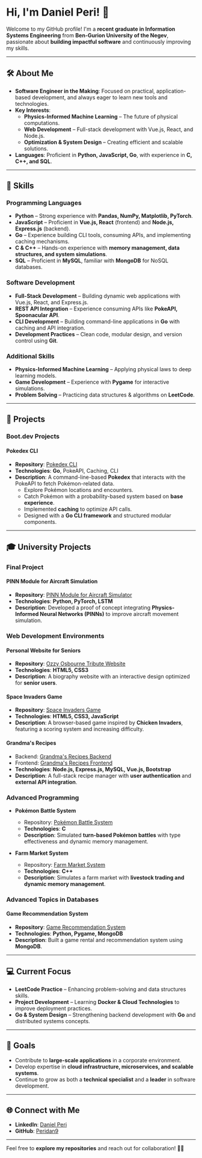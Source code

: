 # **Hi, I'm Daniel Peri!** 👋  

Welcome to my GitHub profile! I'm a **recent graduate in Information Systems Engineering** from **Ben-Gurion University of the Negev**, passionate about **building impactful software** and continuously improving my skills.  

---

## **🛠️ About Me**  

- **Software Engineer in the Making**: Focused on practical, application-based development, and always eager to learn new tools and technologies.  
- **Key Interests**:  
  - **Physics-Informed Machine Learning** – The future of physical computations.  
  - **Web Development** – Full-stack development with Vue.js, React, and Node.js.  
  - **Optimization & System Design** – Creating efficient and scalable solutions.  
- **Languages**: Proficient in **Python, JavaScript, Go**, with experience in **C, C++, and SQL**.  

---

## **🌟 Skills**  

### **Programming Languages**  
- **Python** – Strong experience with **Pandas, NumPy, Matplotlib, PyTorch**.  
- **JavaScript** – Proficient in **Vue.js, React** (frontend) and **Node.js, Express.js** (backend).  
- **Go** – Experience building CLI tools, consuming APIs, and implementing caching mechanisms.  
- **C & C++** – Hands-on experience with **memory management, data structures, and system simulations**.  
- **SQL** – Proficient in **MySQL**, familiar with **MongoDB** for NoSQL databases.  

### **Software Development**  
- **Full-Stack Development** – Building dynamic web applications with Vue.js, React, and Express.js.  
- **REST API Integration** – Experience consuming APIs like **PokeAPI, Spoonacular API**.  
- **CLI Development** – Building command-line applications in **Go** with caching and API integration.  
- **Development Practices** – Clean code, modular design, and version control using **Git**.  

### **Additional Skills**  
- **Physics-Informed Machine Learning** – Applying physical laws to deep learning models.  
- **Game Development** – Experience with **Pygame** for interactive simulations.  
- **Problem Solving** – Practicing data structures & algorithms on **LeetCode**.  

---

## **📂 Projects**  

### **Boot.dev Projects**  
#### **Pokedex CLI**  
- **Repository**: [Pokedex CLI](https://github.com/Peridan9/Pokedex)  
- **Technologies**: **Go**, PokeAPI, Caching, CLI  
- **Description**: A command-line-based **Pokedex** that interacts with the PokeAPI to fetch Pokémon-related data.  
  - Explore Pokémon locations and encounters.  
  - Catch Pokémon with a probability-based system based on **base experience**.  
  - Implemented **caching** to optimize API calls.  
  - Designed with a **Go CLI framework** and structured modular components.  

---

## **🎓 University Projects**  

### **Final Project**  
#### **PINN Module for Aircraft Simulation**  
- **Repository**: [PINN Module for Aircraft Simulator](https://github.com/Peridan9/PINN-module-for-aircraft-simulator)  
- **Technologies**: **Python, PyTorch, LSTM**  
- **Description**: Developed a proof of concept integrating **Physics-Informed Neural Networks (PINNs)** to improve aircraft movement simulation.  

### **Web Development Environments**  
#### **Personal Website for Seniors**  
- **Repository**: [Ozzy Osbourne Tribute Website](https://github.com/Peridan9/Ozzy-Osbourne)  
- **Technologies**: **HTML5, CSS3**  
- **Description**: A biography website with an interactive design optimized for **senior users**.  

#### **Space Invaders Game**  
- **Repository**: [Space Invaders Game](https://github.com/Peridan9/SpaceShip-Game)  
- **Technologies**: **HTML5, CSS3, JavaScript**  
- **Description**: A browser-based game inspired by **Chicken Invaders**, featuring a scoring system and increasing difficulty.  

#### **Grandma's Recipes**  
- Backend: [Grandma's Recipes Backend](https://github.com/Peridan9/Grandma-s-Recipes-backend)  
- Frontend: [Grandma's Recipes Frontend](https://github.com/Peridan9/Grandma-s-Recipes-Frontend)  
- **Technologies**: **Node.js, Express.js, MySQL, Vue.js, Bootstrap**  
- **Description**: A full-stack recipe manager with **user authentication** and **external API integration**.  

### **Advanced Programming**  
- **Pokémon Battle System**  
  - Repository: [Pokémon Battle System](https://github.com/Peridan9/Pokemon-Battles-Management-1)  
  - **Technologies**: **C**  
  - **Description**: Simulated **turn-based Pokémon battles** with type effectiveness and dynamic memory management.  

- **Farm Market System**  
  - Repository: [Farm Market System](https://github.com/Peridan9/Farm-Market-System)  
  - **Technologies**: **C++**  
  - **Description**: Simulates a farm market with **livestock trading and dynamic memory management**.  

### **Advanced Topics in Databases**  
#### **Game Recommendation System**  
- **Repository**: [Game Recommendation System](https://github.com/Peridan9/Game-Recommendation-System)  
- **Technologies**: **Python, Pygame, MongoDB**  
- **Description**: Built a game rental and recommendation system using **MongoDB**.  

---

## **💻 Current Focus**  

- **LeetCode Practice** – Enhancing problem-solving and data structures skills.  
- **Project Development** – Learning **Docker & Cloud Technologies** to improve deployment practices.  
- **Go & System Design** – Strengthening backend development with **Go** and distributed systems concepts.  

---

## **🎯 Goals**  

- Contribute to **large-scale applications** in a corporate environment.  
- Develop expertise in **cloud infrastructure, microservices, and scalable systems**.  
- Continue to grow as both a **technical specialist** and a **leader** in software development.  

---

## **🌐 Connect with Me**  

- **LinkedIn**: [Daniel Peri](https://www.linkedin.com/in/daniel-peri-5b0a022b1/)  
- **GitHub**: [Peridan9](https://github.com/Peridan9?tab=repositories)  

---

Feel free to **explore my repositories** and reach out for collaboration! 🚀✨  
